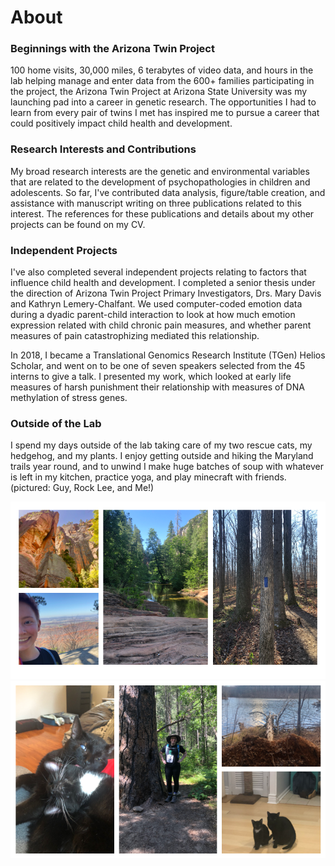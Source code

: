 # About

### Beginnings with the Arizona Twin Project

100 home visits, 30,000 miles, 6 terabytes of video data, and hours in the lab helping manage and enter data from the 600+ families participating in the project, the Arizona Twin Project at Arizona State University was my launching pad into a career in genetic research. The opportunities I had to learn from every pair of twins I met has inspired me to pursue a career that could positively impact child health and development.

### Research Interests and Contributions

My broad research interests are the genetic and environmental variables that are related to the development of psychopathologies in children and adolescents. So far, I've contributed data analysis, figure/table creation, and assistance with manuscript writing on three publications related to this interest. The references for these publications and  details about my other projects can be found on my CV.

### Independent Projects

I've also completed several independent projects relating to factors that influence child health and development. I completed a senior thesis under the direction of Arizona Twin Project Primary Investigators, Drs. Mary Davis and Kathryn Lemery-Chalfant. We used computer-coded emotion data during a dyadic parent-child interaction to look at how much emotion expression related with child chronic pain measures, and whether parent measures of pain catastrophizing mediated this relationship. 

In 2018, I became a Translational Genomics Research Institute (TGen) Helios Scholar, and went on to be one of seven speakers selected from the 45 interns to give a talk. I presented my work, which looked at early life measures of harsh punishment their relationship with measures of DNA methylation of stress genes. 

### Outside of the Lab

I spend my days outside of the lab taking care of my two rescue cats, my hedgehog, and my plants. I enjoy getting outside and hiking the Maryland trails year round, and to unwind I make huge batches of soup with whatever is left in my kitchen, practice yoga, and play minecraft with friends. (pictured: Guy, Rock Lee, and Me!)

![img1](set1.png)
![img2](set2.png)
